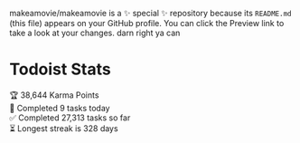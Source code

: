 makeamovie/makeamovie is a ✨ special ✨ repository because its `README.md` (this file) appears on your GitHub profile.
You can click the Preview link to take a look at your changes. darn right ya can

# Todoist Stats

<!-- TODO-IST:START -->
🏆  38,644 Karma Points           
🌸  Completed 9 tasks today           
✅  Completed 27,313 tasks so far           
⏳  Longest streak is 328 days
<!-- TODO-IST:END -->